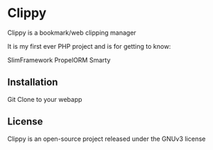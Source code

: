 # Clippy #

Clippy is a bookmark/web clipping manager

It is my first ever PHP project and is for getting to know:

SlimFramework
PropelORM
Smarty

## Installation ##

Git Clone to your webapp

## License ##

Clippy is an open-source project released under the GNUv3 license